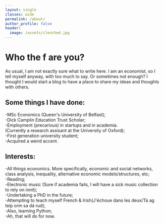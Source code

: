 ```yaml
---
layout: single
classes: wide
permalink: /about/
author_profile: false
header:
  image: /assets/clenched.jpg
---
```

<h1> Who the f are you? </h1>

<p> As usual, I am not exactly sure what to write here. I am an economist, so I tell myself anyway, with too much to say. Or sometimes not enough? I thought I would start a blog to have a place to share my ideas and thoughts with others. </p>

<h2>Some things I have done:</h2>
<p> -MSc Economics (Queen's University of Belfast);<br>
-Dick Camplin Education Trust Scholar;<br>
-Employment (precarious) in startups and in academia.<br>
(Currently a research assisant at the University of Oxford);<br>
-First generation university student;<br>
-Acquired a weird accent. </p>

<h2>Interests:</h2>
<p> -All things economics. More specifically, economic and social networks, class analysis, inequality, alternative economic models/structures, etc; <br>
-Reading;<br>
-Electronic music (Sure if academia fails, I will have a sick music collection to rely on innit);<br>
-Undertaking a PhD in the future;<br>
-Attempting to teach myself French & Irish(J'échoue dans les deux/Tá ag teip orm sa dá rud);<br>
-Also, learning Python;<br>
-Ah, that will do for now. </p>
